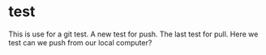 # test
This is use for a git test.
A new test for push.
The last test for pull.
Here we test can we push from our local computer?
